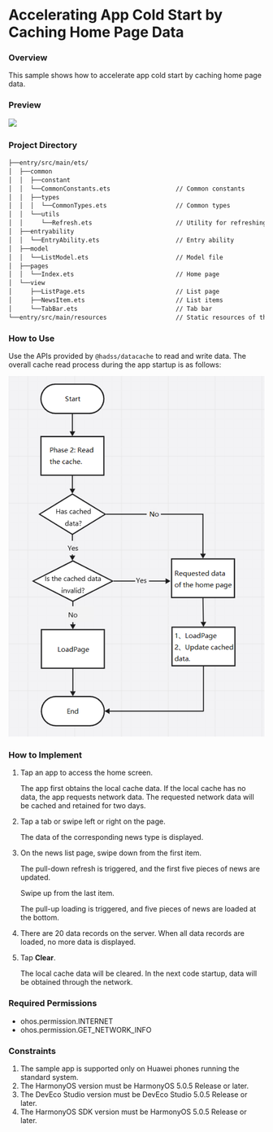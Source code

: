 # Accelerating App Cold Start by Caching Home Page Data

### Overview

This sample shows how to accelerate app cold start by caching home page data.

### Preview

<img src="screenshots/device/20240806_141226_EN.gif" width="254" />

### Project Directory

```markdown
├──entry/src/main/ets/
│  ├──common
│  │  ├──constant                  
│  │  └──CommonConstants.ets                  // Common constants
│  │  ├──types  
│  │  │  └──CommonTypes.ets                   // Common types
│  │  └──utils 
│  │     └──Refresh.ets                       // Utility for refreshing
│  ├──entryability
│  │  └──EntryAbility.ets                     // Entry ability
│  ├──model
│  │  └──ListModel.ets                        // Model file
│  ├──pages                 
│  │  └──Index.ets                            // Home page
│  └──view     
│     ├──ListPage.ets                         // List page     
│     ├──NewsItem.ets                         // List items        
│     └──TabBar.ets                           // Tab bar
└──entry/src/main/resources                   // Static resources of the app
```

### How to Use

Use the APIs provided by `@hadss/datacache` to read and write data. The overall cache read process during the app startup is as follows:

![](screenshots/device/flowchart_en.png)

### How to Implement

1. Tap an app to access the home screen. 

   The app first obtains the local cache data. If the local cache has no data, the app requests network data. The requested network data will be cached and retained for two days.

2. Tap a tab or swipe left or right on the page. 

   The data of the corresponding news type is displayed.

3. On the news list page, swipe down from the first item. 

   The pull-down refresh is triggered, and the first five pieces of news are updated. 

   Swipe up from the last item.

   The pull-up loading is triggered, and five pieces of news are loaded at the bottom.

4. There are 20 data records on the server. When all data records are loaded, no more data is displayed.

5. Tap **Clear**. 

   The local cache data will be cleared. In the next code startup, data will be obtained through the network.

### Required Permissions

- ohos.permission.INTERNET
- ohos.permission.GET_NETWORK_INFO

### Constraints

1. The sample app is supported only on Huawei phones running the standard system.
2. The HarmonyOS version must be HarmonyOS 5.0.5 Release or later.
3. The DevEco Studio version must be DevEco Studio 5.0.5 Release or later.
4. The HarmonyOS SDK version must be HarmonyOS 5.0.5 Release or later.
